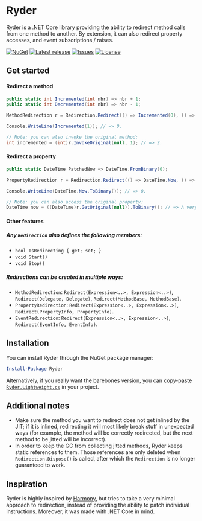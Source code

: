 Ryder
=====

Ryder is a .NET Core library providing the ability to redirect method calls from
one method to another. By extension, it can also redirect property accesses, and event
subscriptions / raises.

[![NuGet](https://img.shields.io/nuget/v/Ryder.svg)](https://nuget.org/packages/Ryder)
[![Latest release](https://img.shields.io/github/release/6A/Ryder.svg)](../../releases/latest)
[![Issues](https://img.shields.io/github/issues-raw/6A/Ryder.svg)](../../issues)
[![License](https://img.shields.io/github/license/6A/Ryder.svg)](./LICENSE.md)

## Get started
#### Redirect a method
```csharp
public static int Incremented(int nbr) => nbr + 1;
public static int Decremented(int nbr) => nbr - 1;

MethodRedirection r = Redirection.Redirect(() => Incremented(0), () => Decremented(1));

Console.WriteLine(Incremented(1)); // => 0.

// Note: you can also invoke the original method:
int incremented = (int)r.InvokeOriginal(null, 1); // => 2.
```

#### Redirect a property
```csharp
public static DateTime PatchedNow => DateTime.FromBinary(0);

PropertyRedirection r = Redirection.Redirect(() => DateTime.Now, () => PatchedNow);

Console.WriteLine(DateTime.Now.ToBinary()); // => 0.

// Note: you can also access the original property:
DateTime now = ((DateTime)r.GetOriginal(null)).ToBinary(); // => A very large number.
```

#### Other features
##### Any `Redirection` also defines the following members:
- `bool IsRedirecting { get; set; }`
- `void Start()`
- `void Stop()`

##### Redirections can be created in multiple ways:
- `MethodRedirection`: `Redirect(Expression<..>, Expression<..>)`, `Redirect(Delegate, Delegate)`, `Redirect(MethodBase, MethodBase)`.
- `PropertyRedirection`: `Redirect(Expression<..>, Expression<..>)`, `Redirect(PropertyInfo, PropertyInfo)`.
- `EventRedirection`: `Redirect(Expression<..>, Expression<..>)`, `Redirect(EventInfo, EventInfo)`.

## Installation
You can install Ryder through the NuGet package manager:
```powershell
Install-Package Ryder
```

Alternatively, if you really want the barebones version, you can copy-paste
[`Ryder.Lightweight.cs`](./Ryder.Lightweight/Ryder.Lightweight.cs) in your project.

## Additional notes
- Make sure the method you want to redirect does not get inlined by the JIT; if it is inlined,
  redirecting it will most likely break stuff in unexpected ways (for example, the method will
  be correctly redirected, but the next method to be jitted will be incorrect).
- In order to keep the GC from collecting jitted methods, Ryder keeps static references to them.
  Those references are only deleted when `Redirection.Dispose()` is called, after which the `Redirection`
  is no longer guaranteed to work.

## Inspiration
Ryder is highly inspired by [Harmony](https://github.com/pardeike/Harmony), but tries
to take a very minimal approach to redirection, instead of providing the ability to patch individual
instructions. Moreover, it was made with .NET Core in mind.